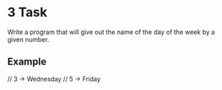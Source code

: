 # 3 Task

Write a program that will give out the name of the day of the week by a given
number.

## Example

// 3 -> Wednesday
// 5 -> Friday
